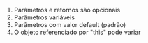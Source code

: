 1. Parâmetros e retornos são opcionais
2. Parâmetros variáveis
3. Parâmetros com valor default (padrão)
4. O objeto referenciado por "this" pode variar
